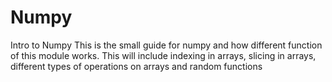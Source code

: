 # Numpy
Intro to Numpy
This is the small guide for numpy and how different function of this module works.
This will include indexing in arrays, slicing in arrays, different types of operations on arrays and random functions
